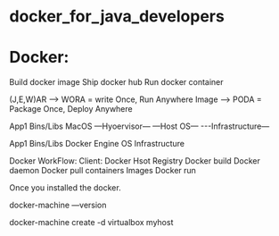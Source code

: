 # docker_for_java_developers
Docker:
=====
Build docker image
Ship docker hub
Run docker container

(J,E,W)AR —> WORA = write Once, Run Anywhere
Image —> PODA = Package Once, Deploy Anywhere

App1
Bins/Libs
MacOS
—Hyoervisor—
—Host OS—
---Infrastructure—

  
App1
Bins/Libs
Docker Engine
OS
Infrastructure

Docker WorkFlow:
Client:                        Docker Hsot                            Registry
Docker build             Docker daemon
Docker pull                containers    Images 
Docker run 
 

Once you installed the docker.

docker-machine —version

docker-machine create -d virtualbox myhost


   
  

